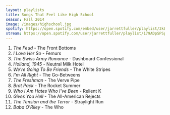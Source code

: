 ```yaml
---
layout: playlists
title: Songs That Feel Like High School
season: Fall 2014
image: /images/highschool.jpg
spotify: https://open.spotify.com/embed/user/jarrettfuller/playlist/3kLWSTNaXyElvlOTyNiGEm
stream: https://open.spotify.com/user/jarrettfuller/playlist/179ADpSPSpiIBlnMwPcH36
---
```


<ol>
<li><em>The Feud</em> - The Front Bottoms</li>
<li><em>I Love Her So </em>- Femurs</li>
<li><em>The Swiss Army Romance</em> - Dashboard Confessional</li>
<li><em>Holland, 1945</em> - Neutral Milk Hotel</li>
<li><em>We're Going To Be Friends</em> - The White Stripes</li>
<li><em>I'm All Right</em> - The Go-Betweens</li>
<li><em>The Freshman</em> - The Verve Pipe</li>
<li><em>Brat Pack</em> - The Rocket Summer</li>
<li><em>Who I Am Hates Who I've Been</em> - Relient K</li>
<li><em>Gives You Hell</em> - The All-American Rejects</li>
<li><em>The Tension and the Terror</em> - Straylight Run</li>
<li><em>Baba O'Riley</em> - The Who</li>
</ol>
